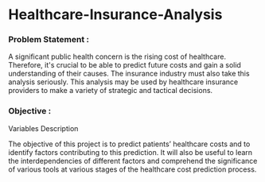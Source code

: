 # Healthcare-Insurance-Analysis

### Problem Statement :

A significant public health concern is the rising cost of healthcare. Therefore, it's crucial 
to be able to predict future costs and gain a solid understanding of their causes. The 
insurance industry must also take this analysis seriously. This analysis may be used by 
healthcare insurance providers to make a variety of strategic and tactical decisions.


### Objective :

Variables Description

The objective of this project is to predict patients’ healthcare costs and to identify factors 
contributing to this prediction. It will also be useful to learn the interdependencies of 
different factors and comprehend the significance of various tools at various stages of 
the healthcare cost prediction process.
